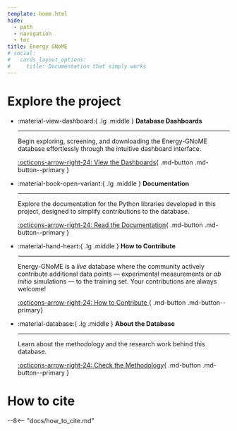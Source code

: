 ```yaml
---
template: home.html
hide:
  - path
  - navigation
  - toc
title: Energy GNoME
# social:
#   cards_layout_options:
#     title: Documentation that simply works
---
```


# Explore the project

<div class="grid cards" style="max-width: 1000px; margin: 0 auto;" markdown>

- :material-view-dashboard:{ .lg .middle }  __Database Dashboards__

    ---

    Begin exploring, screening, and downloading the Energy-GNoME database effortlessly through the intuitive dashboard interface.

    [:octicons-arrow-right-24: View the Dashboards](./apps/index.md){ .md-button .md-button--primary }

- :material-book-open-variant:{ .lg .middle }  __Documentation__

    ---

    Explore the documentation for the Python libraries developed in this project, designed to simplify contributions to the database.

    [:octicons-arrow-right-24: Read the Documentation](./about_db/index.md){ .md-button .md-button--primary }


- :material-hand-heart:{ .lg .middle }  __How to Contribute__

    ---

    Energy-GNoME is a *live* database where the community actively contribute additional data points — experimental measurements or *ab initio* simulations — to the training set. Your contributions are always welcome!

    [:octicons-arrow-right-24: How to Contribute ](./contribute/index.md){ .md-button .md-button--primary}

- :material-database:{ .lg .middle }  __About the Database__

    ---

    Learn about the methodology and the research work behind this database.

    [:octicons-arrow-right-24: Check the Methodology](./about_db/index.md){ .md-button .md-button--primary }


</div>

<!-- [test1](./contribute/index.md){.wiki-hover} a lot of words... a lot of words... [test2](./apps/index.md){.wiki-hover} a lot of words... a lot of words... [test3](./apps/index.md#cathode-materials){.wiki-hover} a lot of words... a lot of words... [test4](./apps/cathodes/userguide.md){.wiki-hover} -->

# How to cite

--8<-- "docs/how_to_cite.md"
